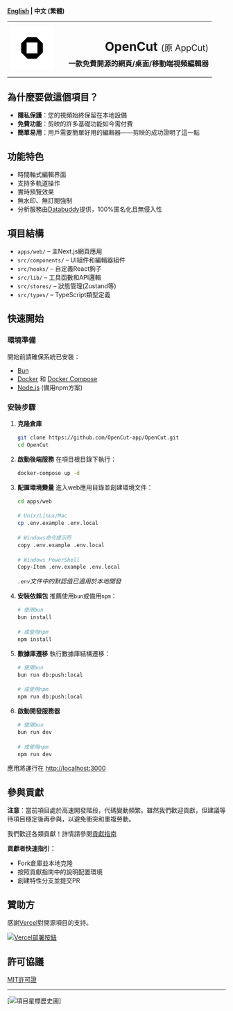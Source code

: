 **[English](./README.md) | 中文 (繁體)**

<table width="100%">
  <tr>
    <td align="left" width="120">
      <img src="apps/web/public/logo.png" alt="OpenCut Logo" width="100" />
    </td>
    <td align="right">
      <h1>OpenCut <span style="font-size: 0.7em; font-weight: normal;">(原 AppCut)</span></h1>
      <h3 style="margin-top: -10px;">一款免費開源的網頁/桌面/移動端視頻編輯器</h3>
    </td>
  </tr>
</table>

## 為什麼要做這個項目？

- **隱私保護**：您的視頻始終保留在本地設備
- **免費功能**：剪映的許多基礎功能如今需付費
- **簡單易用**：用戶需要簡單好用的編輯器——剪映的成功證明了這一點

## 功能特色

- 時間軸式編輯界面
- 支持多軌道操作
- 實時預覽效果
- 無水印、無訂閱強制
- 分析服務由[Databuddy](https://www.databuddy.cc?utm_source=opencut "Databuddy")提供，100%匿名化且無侵入性

## 項目結構

- `apps/web/` – 主Next.js網頁應用
- `src/components/` – UI組件和編輯器組件
- `src/hooks/` – 自定義React鉤子
- `src/lib/` – 工具函數和API邏輯
- `src/stores/` – 狀態管理(Zustand等)
- `src/types/` – TypeScript類型定義

## 快速開始

### 環境準備

開始前請確保系統已安裝：

- [Bun](https://bun.sh/docs/installation)
- [Docker](https://docs.docker.com/get-docker/) 和 [Docker Compose](https://docs.docker.com/compose/install/)
- [Node.js](https://nodejs.org/en/) (備用npm方案)

### 安裝步驟

1. **克隆倉庫**

    ```bash
    git clone https://github.com/OpenCut-app/OpenCut.git
    cd OpenCut
    ```

2. **啟動後端服務**
   在項目根目錄下執行：

    ```bash
    docker-compose up -d
    ```

3. **配置環境變量**
   進入web應用目錄並創建環境文件：

    ```bash
    cd apps/web

    # Unix/Linux/Mac
    cp .env.example .env.local

    # Windows命令提示符
    copy .env.example .env.local

    # Windows PowerShell
    Copy-Item .env.example .env.local
    ```

    *`.env`文件中的默認值已適用於本地開發*

4. **安裝依賴包**
   推薦使用`bun`或備用`npm`：

    ```bash
    # 使用bun
    bun install

    # 或使用npm
    npm install
    ```

5. **數據庫遷移**
   執行數據庫結構遷移：

    ```bash
    # 使用bun
    bun run db:push:local

    # 或使用npm
    npm run db:push:local
    ```

6. **啟動開發服務器**

    ```bash
    # 使用bun
    bun run dev

    # 或使用npm
    npm run dev
    ```

應用將運行在 [http://localhost:3000](http://localhost:3000)

## 參與貢獻

**注意**：當前項目處於高速開發階段，代碼變動頻繁。雖然我們歡迎貢獻，但建議等待項目穩定後再參與，以避免衝突和重複勞動。

我們歡迎各類貢獻！詳情請參閱[貢獻指南](.github/CONTRIBUTING.md)

**貢獻者快速指引：**

- Fork倉庫並本地克隆
- 按照貢獻指南中的說明配置環境
- 創建特性分支並提交PR

## 贊助方

感謝[Vercel](https://vercel.com?utm_source=github-opencut&utm_campaign=oss)對開源項目的支持。

[![Vercel部署按鈕](https://vercel.com/button)](https://vercel.com/new/clone?repository-url=https%3A%2F%2Fgithub.com%2FOpenCut-app%2FOpenCut&project-name=opencut&repository-name=opencut)

## 許可協議

[MIT許可證](LICENSE)

---

[![項目星標歷史圖](https://api.star-history.com/svg?repos=opencut-app/opencut&type=Date)]